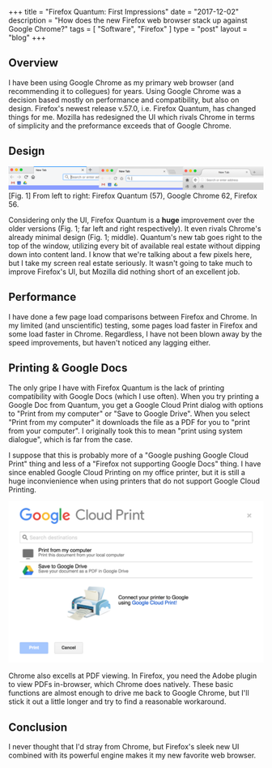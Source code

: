 +++
title = "Firefox Quantum: First Impressions"
date = "2017-12-02"
description = "How does the new Firefox web browser stack up against Google Chrome?"
tags = [ "Software", "Firefox" ]
type = "post"
layout = "blog"
+++

## Overview

I have been using Google Chrome as my primary web browser (and recommending it to collegues) for years. Using Google Chrome was a decision based mostly on performance and compatibility, but also on design. Firefox's newest release v.57.0, i.e. Firefox Quantum, has changed things for me. Mozilla has redesigned the UI which rivals Chrome in terms of simplicity and the preformance exceeds that of Google Chrome.

## Design

<img src="/images/blog/firefox-quantum/tab3.png">
[Fig. 1] From left to right: Firefox Quantum (57), Google Chrome 62, Firefox 56.

Considering only the UI, Firefox Quantum is a **huge** improvement over the older versions (Fig. 1; far left and right respectively). It even rivals Chrome's already minimal design (Fig. 1; middle). Quantum's new tab goes right to the top of the window, utilizing every bit of available real estate without dipping down into content land. I know that we're talking about a few pixels here, but I take my screen real estate seriously. It wasn't going to take much to improve Firefox's UI, but Mozilla did nothing short of an excellent job.

## Performance

I have done a few page load comparisons between Firefox and Chrome. In my limited (and unscientific) testing, some pages load faster in Firefox and some load faster in Chrome. Regardless, I have not been blown away by the speed improvements, but haven't noticed any lagging either.

## Printing & Google Docs

The only gripe I have with Firefox Quantum is the lack of printing compatibility with Google Docs (which I use often). When you try printing a Google Doc from Quantum, you get a Google Cloud Print dialog with options to "Print from my computer" or "Save to Google Drive". When you select "Print from my computer" it downloads the file as a PDF for you to "print from your computer". I originally took this to mean "print using system dialogue", which is far from the case.

I suppose that this is probably more of a "Google pushing Google Cloud Print" thing and less of a "Firefox not supporting Google Docs" thing. I have since enabled Google Cloud Printing on my office printer, but it is still a huge inconvienience when using printers that do not support Google Cloud Printing.

<img src="/images/blog/firefox-quantum/google-cloud-print.png">

Chrome also excells at PDF viewing. In Firefox, you need the Adobe plugin to view PDFs in-browser, which Chrome does natively. These basic functions are almost enough to drive me back to Google Chrome, but I'll stick it out a little longer and try to find a reasonable workaround.


## Conclusion

I never thought that I'd stray from Chrome, but Firefox's sleek new UI combined with its powerful engine makes it my new favorite web browser. 